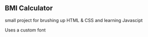 <h2>BMI Calculator</h2>
<p>small project for brushing up HTML & CSS and learning Javascipt</p>
<p>Uses a custom font</p>
